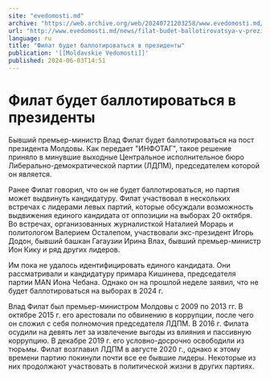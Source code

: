 ```yaml
---
site: "evedomosti.md"
archive: "https://web.archive.org/web/20240721203258/www.evedomosti.md/news/filat-budet-ballotirovatsya-v-prezidenty"
url: "http://www.evedomosti.md/news/filat-budet-ballotirovatsya-v-prezidenty"
language: ru
title: "Филат будет баллотироваться в президенты"
publication: '[[Moldavskie Vedomosti]]'
published: 2024-06-03T14:51
---
```


# Филат будет баллотироваться в президенты

Бывший премьер-министр Влад Филат будет баллотироваться на пост президента Молдовы. Как передает "ИНФОТАГ", такое решение приняло в минувшие выходные Центральное исполнительное бюро Либерально-демократической партии (ЛДПМ), председателем которой он является.

Ранее Филат говорил, что он не будет баллотироваться, но партия может выдвинуть кандидатуру. Филат участвовал в нескольких встречах с лидерами левых партий, которые обсуждали возможность выдвижения единого кандидата от оппозиции на выборах 20 октября. Во встречах, организованных журналисткой Наталией Морарь и политологом Валерием Осталепом, участвовали экс-президент Игорь Додон, бывший башкан Гагаузии Ирина Влах, бывший премьер-министр Ион Кику и ряд других лидеров.

Им пока не удалось идентифицировать единого кандидата. Они рассматривали и кандидатуру примара Кишинева, председателя партии MAN Иона Чебана. Однако он на прошлой неделе заявил, что не будет баллотироваться на выборах в 2024 г.

Влад Филат был премьер-министром Молдовы с 2009 по 2013 гг. В октябре 2015 г. его арестовали по обвинению в коррупции, после чего он сложил с себя полномочия председателя ЛДПМ. В 2016 г. Филата осудили на девять лет за извлечение выгоды из влияния и пассивную коррупцию. В декабре 2019 г. его условно-досрочно освободили из тюрьмы. Филат возглавил ЛДПМ в августе 2020 г., однако к этому времени партию покинули почти все ее бывшие лидеры. Некоторые из них продолжают участвовать в политической жизни в других партиях.